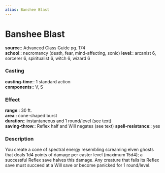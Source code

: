 ```yaml
---
alias: Banshee Blast
---
```


# Banshee Blast 

**source**:: Advanced Class Guide pg. 174  
**school**:: necromancy (death, fear, mind-affecting, sonic)
**level**:: arcanist 6, sorcerer 6, spiritualist 6, witch 6, wizard 6

### Casting 

**casting-time**:: 1 standard action  
**components**:: V, S

### Effect 

**range**:: 30 ft.  
**area**:: cone-shaped burst  
**duration**:: instantaneous and 1 round/level (see text)  
**saving-throw**:: Reflex half and Will negates (see text)
**spell-resistance**:: yes

### Description 

You create a cone of spectral energy resembling screaming elven ghosts that deals 1d4 points of damage per caster level (maximum 15d4); a successful Reflex save halves this damage. Any creature that fails its Reflex save must succeed at a Will save or become panicked for 1 round/level.
